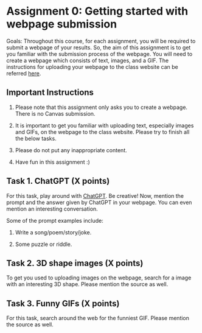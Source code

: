 # Assignment 0: Getting started with webpage submission

Goals: Throughout this course, for each assignment, you will be required to submit a webpage of your results. So, the aim of this assignment is to get you familiar with the submission process of the webpage. You will need to create a webpage which consists of text, images, and a GIF. The instructions for uploading your webpage to the class website can be referred [here](https://learning3d.github.io/pages/assignments/hw0.html).

## Important Instructions
1. Please note that this assignment only asks you to create a webpage. There is no Canvas submission.

2. It is important to get you familiar with uploading text, especially images and GIFs, on the webpage to the class website. Please try to finish all the below tasks.

3. Please do not put any inappropriate content.

4. Have fun in this assignment :)

## Task 1. ChatGPT (X points)

For this task, play around with [ChatGPT](https://openai.com/blog/chatgpt/). Be creative! Now, mention the prompt and the answer given by ChatGPT in your webpage. You can even mention an interesting conversation.

Some of the prompt examples include: 

1. Write a song/poem/story/joke.

2. Some puzzle or riddle.

## Task 2. 3D shape images (X points)

To get you used to uploading images on the webpage, search for a image with an interesting 3D shape. Please mention the source as well.

## Task 3. Funny GIFs (X points)

For this task, search around the web for the funniest GIF. Please mention the source as well.

